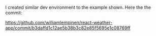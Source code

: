 I created similar dev environment to the example shown. Here the the commit:

https://github.com/williamlempinen/react-weather-app/commit/b3daffd1c12ae5b38b3c82e85f5695e1c08769ff
